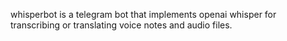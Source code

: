 whisperbot is a telegram bot that implements openai whisper for transcribing or translating voice notes and audio files.
